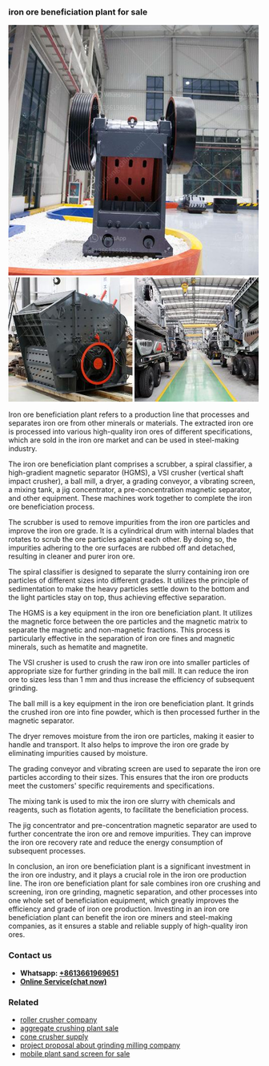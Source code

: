 <h3>iron ore beneficiation plant for sale</h3><img src='1708322590.jpg' alt=''><p>Iron ore beneficiation plant refers to a production line that processes and separates iron ore from other minerals or materials. The extracted iron ore is processed into various high-quality iron ores of different specifications, which are sold in the iron ore market and can be used in steel-making industry.</p><p>The iron ore beneficiation plant comprises a scrubber, a spiral classifier, a high-gradient magnetic separator (HGMS), a VSI crusher (vertical shaft impact crusher), a ball mill, a dryer, a grading conveyor, a vibrating screen, a mixing tank, a jig concentrator, a pre-concentration magnetic separator, and other equipment. These machines work together to complete the iron ore beneficiation process.</p><p>The scrubber is used to remove impurities from the iron ore particles and improve the iron ore grade. It is a cylindrical drum with internal blades that rotates to scrub the ore particles against each other. By doing so, the impurities adhering to the ore surfaces are rubbed off and detached, resulting in cleaner and purer iron ore.</p><p>The spiral classifier is designed to separate the slurry containing iron ore particles of different sizes into different grades. It utilizes the principle of sedimentation to make the heavy particles settle down to the bottom and the light particles stay on top, thus achieving effective separation.</p><p>The HGMS is a key equipment in the iron ore beneficiation plant. It utilizes the magnetic force between the ore particles and the magnetic matrix to separate the magnetic and non-magnetic fractions. This process is particularly effective in the separation of iron ore fines and magnetic minerals, such as hematite and magnetite.</p><p>The VSI crusher is used to crush the raw iron ore into smaller particles of appropriate size for further grinding in the ball mill. It can reduce the iron ore to sizes less than 1 mm and thus increase the efficiency of subsequent grinding.</p><p>The ball mill is a key equipment in the iron ore beneficiation plant. It grinds the crushed iron ore into fine powder, which is then processed further in the magnetic separator.</p><p>The dryer removes moisture from the iron ore particles, making it easier to handle and transport. It also helps to improve the iron ore grade by eliminating impurities caused by moisture.</p><p>The grading conveyor and vibrating screen are used to separate the iron ore particles according to their sizes. This ensures that the iron ore products meet the customers' specific requirements and specifications.</p><p>The mixing tank is used to mix the iron ore slurry with chemicals and reagents, such as flotation agents, to facilitate the beneficiation process.</p><p>The jig concentrator and pre-concentration magnetic separator are used to further concentrate the iron ore and remove impurities. They can improve the iron ore recovery rate and reduce the energy consumption of subsequent processes.</p><p>In conclusion, an iron ore beneficiation plant is a significant investment in the iron ore industry, and it plays a crucial role in the iron ore production line. The iron ore beneficiation plant for sale combines iron ore crushing and screening, iron ore grinding, magnetic separation, and other processes into one whole set of beneficiation equipment, which greatly improves the efficiency and grade of iron ore production. Investing in an iron ore beneficiation plant can benefit the iron ore miners and steel-making companies, as it ensures a stable and reliable supply of high-quality iron ores.</p><h3>Contact us</h3><ul><li><strong>Whatsapp:&nbsp;<a href="https://wa.me/8613661969651">+8613661969651</a></strong></li><li><a href="https://swt.shibang-china.com/?git&amp;zhl&amp;iron ore beneficiation plant for sale"><strong>Online Service(chat now)</strong></a></li></ul><h3>Related</h3><ul><li><a href='roller crusher company.md'>roller crusher company</a></li><li><a href='aggregate crushing plant sale.md'>aggregate crushing plant sale</a></li><li><a href='cone crusher supply.md'>cone crusher supply</a></li><li><a href='project proposal about grinding milling company.md'>project proposal about grinding milling company</a></li><li><a href='mobile plant sand screen for sale.md'>mobile plant sand screen for sale</a></li></ul>